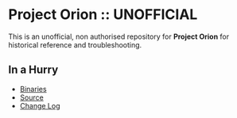 # Project Orion :: UNOFFICIAL

This is an unofficial, non authorised repository for **Project Orion** for historical reference and troubleshooting.


## In a Hurry

* [Binaries](./Archive)
* [Source](https://github.com/net-lisias-ksph/ProjectOrion)
* [Change Log](./CHANGE_LOG.md)
